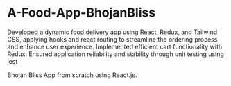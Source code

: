 # A-Food-App-BhojanBliss
Developed a dynamic food delivery app using React, Redux, and Tailwind CSS, applying hooks and react routing to streamline the ordering process and enhance user experience. Implemented efficient cart functionality with Redux. Ensured application reliability and stability through unit testing using jest

Bhojan Bliss App from scratch using React.js.
